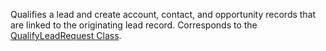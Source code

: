 Qualifies a lead and create account, contact, and opportunity records that are linked to the originating lead record. 
Corresponds to the [QualifyLeadRequest Class](https://msdn.microsoft.com/library/microsoft.crm.sdk.messages.qualifyleadrequest.aspx).
